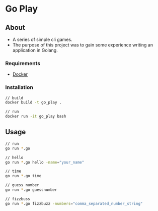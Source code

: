 # Go Play

## About 
* A series of simple cli games.
* The purpose of this project was to gain some experience writing an application in Golang.

### Requirements
* [Docker](https://www.docker.com/) 

### Installation
```bash
// build 
docker build -t go_play .

// run
docker run -it go_play bash
```

## Usage

```bash
// run
go run *.go

// hello
go run *.go hello -name="your_name"

// time
go run *.go time

// guess number
go run *.go guessnumber

// fizzbuss
go run *.go fizzbuzz -numbers="comma_separated_number_string"
```
